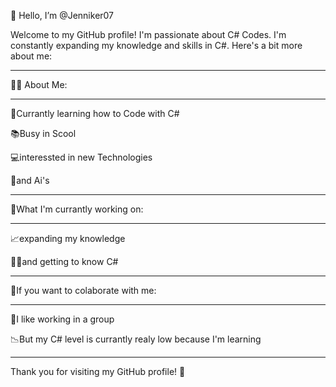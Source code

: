 👋 Hello, I’m @Jenniker07

Welcome to my GitHub profile!
I'm passionate about C# Codes. I'm constantly expanding my knowledge and skills in C#. 
Here's a bit more about me:
_______________________________________________________________________________
👨‍💻 About Me:
_______________________________________________________________________________
🏫Currantly learning how to Code with C#

📚Busy in Scool

💻interessted in new Technologies

🤖and Ai's
_______________________________________________________________________________
💼What I'm currantly working on:
_______________________________________________________________________________
📈expanding my knowledge

👨‍💻and getting to know C#
_______________________________________________________________________________
📲If you want to colaborate with me:
_______________________________________________________________________________
👥I like working in a group

📉But my C# level is currantly realy low because I'm learning
_______________________________________________________________________________
Thank you for visiting my GitHub profile! 🌟
<!---
Jenniker07/Jenniker07 is a ✨ special ✨ repository because its `README.md` (this file) appears on your GitHub profile.
You can click the Preview link to take a look at your changes.
--->
